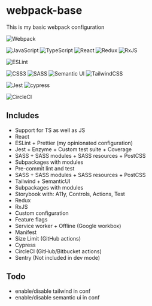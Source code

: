 # webpack-base

This is my basic webpack configuration

![Webpack](https://img.shields.io/badge/webpack-%238DD6F9.svg?style=for-the-badge&logo=webpack&logoColor=black)

![JavaScript](https://img.shields.io/badge/javascript-%23323330.svg?style=for-the-badge&logo=javascript&logoColor=%23F7DF1E)
![TypeScript](https://img.shields.io/badge/typescript-%23007ACC.svg?style=for-the-badge&logo=typescript&logoColor=white)
![React](https://img.shields.io/badge/react-%2320232a.svg?style=for-the-badge&logo=react&logoColor=%2361DAFB)
![Redux](https://img.shields.io/badge/redux-%23593d88.svg?style=for-the-badge&logo=redux&logoColor=white)
![RxJS](https://img.shields.io/badge/rxjs-%23B7178C.svg?style=for-the-badge&logo=reactivex&logoColor=white)

![ESLint](https://img.shields.io/badge/ESLint-4B3263?style=for-the-badge&logo=eslint&logoColor=white)

![CSS3](https://img.shields.io/badge/css3-%231572B6.svg?style=for-the-badge&logo=css3&logoColor=white)
![SASS](https://img.shields.io/badge/SASS-hotpink.svg?style=for-the-badge&logo=SASS&logoColor=white)
![Semantic UI](https://img.shields.io/badge/Semantic%20UI-%2335BDB2.svg?style=for-the-badge&logo=SemanticUIReact&logoColor=white)
![TailwindCSS](https://img.shields.io/badge/tailwindcss-%2338B2AC.svg?style=for-the-badge&logo=tailwind-css&logoColor=white)

![Jest](https://img.shields.io/badge/-jest-%23C21325?style=for-the-badge&logo=jest&logoColor=white)
![cypress](https://img.shields.io/badge/-cypress-%23E5E5E5?style=for-the-badge&logo=cypress&logoColor=058a5e)

![CircleCI](https://img.shields.io/badge/CIRCLECI-%23161616.svg?style=for-the-badge&logo=circleci&logoColor=white)

## Includes

 - Support for TS as well as JS
 - React
 - ESLint + Prettier (my opinionated configuration)
 - Jest + Enzyme + Custom test suite + Coverage
 - SASS + SASS modules + SASS resources + PostCSS
 - Subpackages with modules
 - Pre-commit lint and test
 - SASS + SASS modules + SASS resources + PostCSS
 - Tailwind + SemanticUI
 - Subpackages with modules
 - Storybook with: A11y, Controls, Actions, Test 
 - Redux
 - RxJS
 - Custom configuration
 - Feature flags
 - Service worker + Offline (Google workbox)
 - Manifest
 - Size Limit (GitHub actions)
 - Cypress
 - CircleCI (GitHub/Bitbucket actions)
 - Sentry (Not included in dev mode)

## Todo

 - enable/disable tailwind in conf
 - enable/disable semantic ui in conf
 